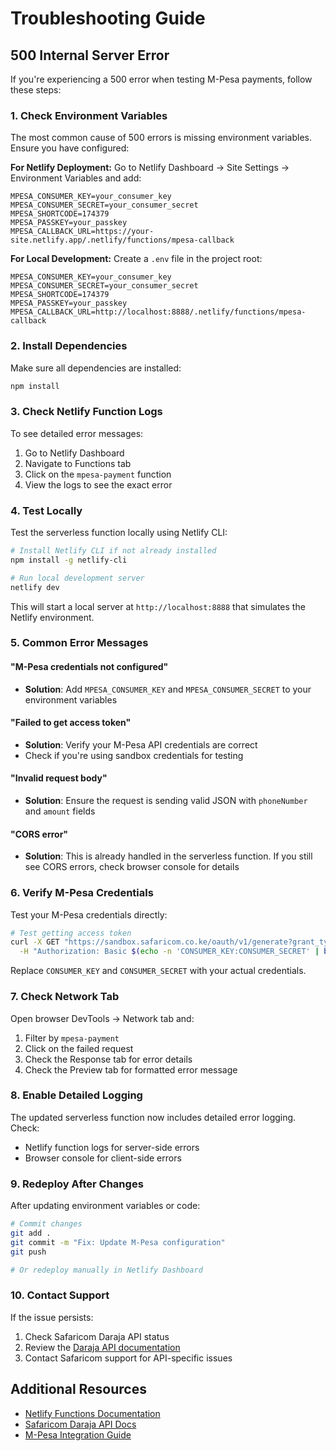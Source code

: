 # Troubleshooting Guide

## 500 Internal Server Error

If you're experiencing a 500 error when testing M-Pesa payments, follow these steps:

### 1. Check Environment Variables

The most common cause of 500 errors is missing environment variables. Ensure you have configured:

**For Netlify Deployment:**
Go to Netlify Dashboard → Site Settings → Environment Variables and add:

```
MPESA_CONSUMER_KEY=your_consumer_key
MPESA_CONSUMER_SECRET=your_consumer_secret
MPESA_SHORTCODE=174379
MPESA_PASSKEY=your_passkey
MPESA_CALLBACK_URL=https://your-site.netlify.app/.netlify/functions/mpesa-callback
```

**For Local Development:**
Create a `.env` file in the project root:

```env
MPESA_CONSUMER_KEY=your_consumer_key
MPESA_CONSUMER_SECRET=your_consumer_secret
MPESA_SHORTCODE=174379
MPESA_PASSKEY=your_passkey
MPESA_CALLBACK_URL=http://localhost:8888/.netlify/functions/mpesa-callback
```

### 2. Install Dependencies

Make sure all dependencies are installed:

```bash
npm install
```

### 3. Check Netlify Function Logs

To see detailed error messages:

1. Go to Netlify Dashboard
2. Navigate to Functions tab
3. Click on the `mpesa-payment` function
4. View the logs to see the exact error

### 4. Test Locally

Test the serverless function locally using Netlify CLI:

```bash
# Install Netlify CLI if not already installed
npm install -g netlify-cli

# Run local development server
netlify dev
```

This will start a local server at `http://localhost:8888` that simulates the Netlify environment.

### 5. Common Error Messages

#### "M-Pesa credentials not configured"
- **Solution**: Add `MPESA_CONSUMER_KEY` and `MPESA_CONSUMER_SECRET` to your environment variables

#### "Failed to get access token"
- **Solution**: Verify your M-Pesa API credentials are correct
- Check if you're using sandbox credentials for testing

#### "Invalid request body"
- **Solution**: Ensure the request is sending valid JSON with `phoneNumber` and `amount` fields

#### "CORS error"
- **Solution**: This is already handled in the serverless function. If you still see CORS errors, check browser console for details

### 6. Verify M-Pesa Credentials

Test your M-Pesa credentials directly:

```bash
# Test getting access token
curl -X GET "https://sandbox.safaricom.co.ke/oauth/v1/generate?grant_type=client_credentials" \
  -H "Authorization: Basic $(echo -n 'CONSUMER_KEY:CONSUMER_SECRET' | base64)"
```

Replace `CONSUMER_KEY` and `CONSUMER_SECRET` with your actual credentials.

### 7. Check Network Tab

Open browser DevTools → Network tab and:
1. Filter by `mpesa-payment`
2. Click on the failed request
3. Check the Response tab for error details
4. Check the Preview tab for formatted error message

### 8. Enable Detailed Logging

The updated serverless function now includes detailed error logging. Check:
- Netlify function logs for server-side errors
- Browser console for client-side errors

### 9. Redeploy After Changes

After updating environment variables or code:

```bash
# Commit changes
git add .
git commit -m "Fix: Update M-Pesa configuration"
git push

# Or redeploy manually in Netlify Dashboard
```

### 10. Contact Support

If the issue persists:
1. Check Safaricom Daraja API status
2. Review the [Daraja API documentation](https://developer.safaricom.co.ke/)
3. Contact Safaricom support for API-specific issues

## Additional Resources

- [Netlify Functions Documentation](https://docs.netlify.com/functions/overview/)
- [Safaricom Daraja API Docs](https://developer.safaricom.co.ke/Documentation)
- [M-Pesa Integration Guide](./MPESA_BACKEND_GUIDE.md)
